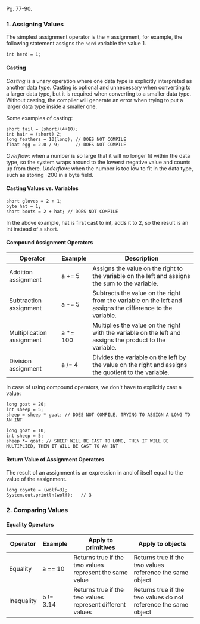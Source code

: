 Pg. 77-90.

### 1. Assigning Values

The simplest assignment operator is the = assignment, for example, the following statement assigns the `herd` variable
the value 1.

`int herd = 1;`

#### Casting

_Casting_ is a unary operation where one data type is explicitly interpreted as another data type. Casting is optional and
unnecessary when converting to a larger data type, but it is required when converting to a smaller data type. Without casting,
the compiler will generate an error when trying to put a larger data type inside a smaller one.

Some examples of casting:

```
short tail = (short)(4+10);
int hair = (short) 2;
long feathers = 10(long); // DOES NOT COMPILE
float egg = 2.0 / 9;      // DOES NOT COMPILE
```

_Overflow_: when a number is so large that it will no longer fit within the data type, so the system wraps around to the lowerst
negative value and counts up from there.
_Underflow_: when the number is too low to fit in the data type, such as storing -200 in a byte field.

#### Casting Values vs. Variables

```
short gloves = 2 + 1;
byte hat = 1;
short boots = 2 + hat; // DOES NOT COMPILE
```

In the above example, hat is first cast to int, adds it to 2, so the result is an int instead of a short.

#### Compound Assignment Operators

| Operator                  | Example   | Description                                                                                                |
| ------------------------- | --------- | ---------------------------------------------------------------------------------------------------------- |
| Addition assignment       | a += 5    | Assigns the value on the right to the variable on the left and assigns the sum to the variable.            |
| Subtraction assignment    | a -= 5    | Subtracts the value on the right from the variable on the left and assigns the difference to the variable. |
| Multiplication assignment | a \*= 100 | Multiplies the value on the right with the variable on the left and assigns the product to the variable.   |
| Division assignment       | a /= 4    | Divides the variable on the left by the value on the right and assigns the quotient to the variable.       |

In case of using compound operators, we don't have to explicitly cast a value:

```
long goat = 20;
int sheep = 5;
sheep = sheep * goat; // DOES NOT COMPILE, TRYING TO ASSIGN A LONG TO AN INT

long goat = 10;
int sheep = 5;
sheep *= goat; // SHEEP WILL BE CAST TO LONG, THEN IT WILL BE MULTIPLIED, THEN IT WILL BE CAST TO AN INT
```

#### Return Value of Assignment Operators

The result of an assignment is an expression in and of itself equal to the value of the assignment.

```
long coyote = (wolf=3);
System.out.println(wolf);   // 3
```

### 2. Comparing Values

#### Equality Operators

| Operator   | Example   | Apply to primitives                                       | Apply to objects                                                |
| ---------- | --------- | --------------------------------------------------------- | --------------------------------------------------------------- |
| Equality   | a == 10   | Returns true if the two values represent the same value   | Returns true if the two values reference the same object        |
| Inequality | b != 3.14 | Returns true if the two values represent different values | Returns true if the two values do not reference the same object |
